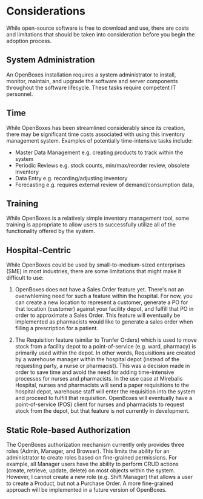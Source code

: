 # Considerations
While open-source software is free to download and use, there are costs and limitations that should be taken
into consideration before you begin the adoption process.

## System Administration
An OpenBoxes installation requires a system administrator to install, monitor, maintain, and upgrade the software
and server components throughout the software lifecycle. These tasks require competent IT personnel.

## Time
While OpenBoxes has been streamlined considerably since its creation, there may be significant time
costs associated with using this inventory management system. Examples of potentially time-intensive tasks include:

* Master Data Management e.g. creating products to track within the system
* Periodic Reviews e.g. stock counts, min/max/reorder review, obsolete inventory
* Data Entry e.g. recording/adjusting inventory
* Forecasting e.g. requires external review of demand/consumption data, 
 

## Training 
While OpenBoxes is a relatively simple inventory management tool, some training is appropriate to
allow users to successfully utilize all of the functionality offered by the system.

## Hospital-Centric
While OpenBoxes could be used by small-to-medium-sized enterprises (SME) in most industries, there are some 
limitations that might make it difficult to use:

1) OpenBoxes does not have a Sales Order feature yet. There's not an overwhleming need for such a feature within
the hospital. For now, you can create a new location to represent a customer, generate a PO
for that location (customer) against your facility depot, and fulfill that PO in order to approximate a Sales Order.
This feature will eventually be implemented as pharmacists would like to generate a sales order when filling a 
prescription for a patient.
      
2) The Requisition feature (similar to Tranfer Orders) which is used to move stock from a facility depot to a 
point-of-service (e.g. ward, pharmacy) is primarily used within the depot. In other words, Requisitions are 
created by a warehouse manager within the hospital depot (instead of the requesting party, a nurse or pharmacist).
This was a decision made in order to save time and avoid the need for adding time-intensive processes for nurses 
and pharmacists. In the use case at Mirebalis Hospital, nurses and pharmacists will send a paper requisitions to the hospital depot, 
warehouse staff will enter the requisition into the system and proceed to fulfill that requisition. OpenBoxes will 
eventually have a point-of-service (POS) client for nurses and pharmacists to request stock from the depot, but that 
feature is not currently in development.
    
## Static Role-based Authorization
The OpenBoxes authorization mechanism currently only provides three roles (Admin, Manager, and Browser). This limits the 
ability for an administrator to create roles based on fine-grained permissions. For example, all Manager users have 
the ability to perform CRUD actions (create, retrieve, update, delete) on most objects within the system. However, I cannot 
create a new role (e.g. Shift Manager) that allows a user to create a Product, but not a Purchase Order. A more 
fine-grained approach will be implemented in a future version of OpenBoxes.
